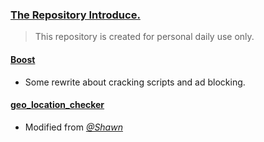 ### [The Repository Introduce.](https://github.com/510004015/Quantumult_X)
> This repository is created for personal daily use only.
#### [Boost](https://github.com/510004015/Quantumult_X/raw/Remote/Boost.conf)
* Some rewrite about cracking scripts and ad blocking.
#### [geo_location_checker](https://github.com/510004015/Quantumult_X/raw/Remote/IP_API.js)
* Modified from [*@Shawn*](https://raw.githubusercontent.com/KOP-XIAO/QuantumultX/master/Scripts/IP_API.js)
